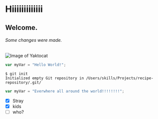 # Hiiiiiiiiiiiii
## Welcome.
###### Some changes were made.
![Image of Yaktocat](https://octodex.github.com/images/yaktocat.png)
``` javascript
var myVar = "Hello World!";
```
```
$ git init
Initialized empty Git repository in /Users/skills/Projects/recipe-repository/.git/
```
``` javascript
var myVar = "Everwhere all around the world!!!!!!!!";
```
- [X] Stray
- [X] kids
- [ ] who?
